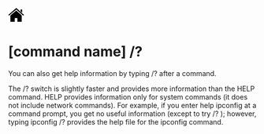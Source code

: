 [![Home](/img/home.jpg)](1.4_OS_win_cmd_tools.md)


# [command name] /?

You can also get help information by typing /? after a command.

The /? switch is slightly faster and provides more information than the
HELP command. HELP provides information only for system commands
(it does not include network commands). For example, if you enter
help ipconfig at a command prompt, you get no useful information
(except to try /? ); however, typing ipconfig /? provides the help file
for the ipconfig command.

